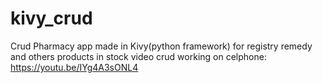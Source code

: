 # kivy_crud
Crud Pharmacy app  made in Kivy(python framework) for registry remedy and others products in stock
video crud working on celphone: https://youtu.be/IYg4A3sONL4
